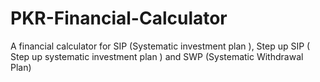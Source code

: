# PKR-Financial-Calculator
A financial calculator for SIP (Systematic investment plan ), Step up SIP ( Step up systematic investment plan ) and SWP (Systematic Withdrawal Plan)
